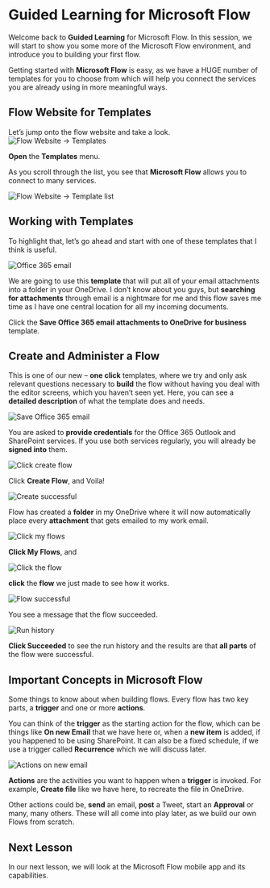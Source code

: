 <properties
   pageTitle="Create a Flow from a Template | Microsoft Flow"
   description="Create a Flow from a list of templates, manage, and administer the flow."
   services=""
   suite="flow"
   documentationCenter="na"
   authors="v-joaloh"
   manager="anneta"
   editor=""
   tags=""
   featuredVideoId="kZs7lqgp4LU"
   courseDuration="5m"/>

<tags
   ms.service="flow"
   ms.devlang="na"
   ms.topic="get-started-article"
   ms.tgt_pltfrm="na"
   ms.workload="na"
   ms.date="05/11/2017"
   ms.author="v-joaloh"/>

# Guided Learning for Microsoft Flow

Welcome back to **Guided Learning** for Microsoft Flow. In this session, we will start to show you some more of the Microsoft Flow environment, and introduce you to building your first flow.

Getting started with **Microsoft Flow** is easy, as we have a HUGE number of templates for you to choose from which will help you connect the services you are already using in more meaningful ways.  

## Flow Website for Templates
Let’s jump onto the flow website and take a look.
![Flow Website -> Templates](./media/learning-create-a-flow/templates.png)
 
**Open** the **Templates** menu.

As you scroll through the list, you see that **Microsoft Flow** allows you to connect to many services.

 
![Flow Website -> Template list](./media/learning-create-a-flow/template-list.png)

## Working with Templates

To highlight that, let’s go ahead and start with one of these templates that I think is useful.

![Office 365 email](./media/learning-create-a-flow/office-365-email.png)

We are going to use this **template** that will put all of your email attachments into a folder in your OneDrive. I don’t know about you guys, but **searching for attachments** through email is a nightmare for me and this flow saves me time as I have one central location for all my incoming documents.

Click the **Save Office 365 email attachments to OneDrive for business** template.


## Create and Administer a Flow

This is one of our new – **one click** templates, where we try and only ask relevant questions necessary to **build** the flow without having you deal with the editor screens, which you haven’t seen yet.
Here, you can see a **detailed description** of what the template does and needs.

![Save Office 365 email](./media/learning-create-a-flow/save-flow-office-description.png)

You are asked to **provide credentials** for the Office 365 Outlook and SharePoint services. 
If you use both services regularly, you will already be **signed into** them. 

![Click create flow](./media/learning-create-a-flow/click-create-flow.png)

Click **Create Flow**, and Voila! 

![Create successful](./media/learning-create-a-flow/create-successful.png)

Flow has created a **folder** in my OneDrive where it will now automatically place every **attachment** that gets emailed to my work email.

![Click my flows](./media/learning-create-a-flow/click-my-flows.png)

**Click My Flows**, and

![Click the flow](./media/learning-create-a-flow/click-the-flow.png)

**click** the **flow** we just made to see how it works.

![Flow successful](./media/learning-create-a-flow/flow-successful.png)

You see a message that the flow succeeded. 

![Run history](./media/learning-create-a-flow/run-history.png)

**Click Succeeded** to see the run history and the results are that **all parts** of the flow were successful.


## Important Concepts in Microsoft Flow

Some things to know about when building flows. 
Every flow has two key parts, a **trigger** and one or more **actions**. 
 
You can think of the **trigger** as the starting action for the flow, which can be things like **On new Email** that we have here or, when a **new item** is added, if you happened to be using SharePoint. It can also be a fixed schedule, if we use a trigger called **Recurrence** which we will discuss  later.

![Actions on new email](./media/learning-create-a-flow/trigger-or-action.png)

**Actions** are the activities you want to happen when a **trigger** is invoked. For example, **Create file** like we have here, to recreate the file in OneDrive. 

Other actions could be,  **send** an email, **post** a Tweet, start an **Approval** or many, many others.
These will all come into play later, as we build our own Flows from scratch. 


## Next Lesson

In our next lesson, we will look at the Microsoft Flow mobile app and its capabilities. 